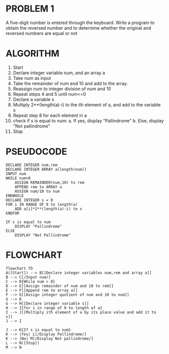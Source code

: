 # PROBLEM 1
A five-digit number is entered through the keyboard. Write a program to obtain the reversed number and to determine whether the original and reversed numbers are equal or not

# ALGORITHM
1. Start
2. Declare integer variable num, and an array a
3. Take num as input
4. Take the remainder of num and 10 and add to the array.
5. Reassign num to integer division of num and 10
6. Repeat steps 4 and 5 until num<=0
7. Declare a variable s
8. Multiply 2**(length(a)-i) to the ith element of a, and add to the variable s
9. Repeat step 8 for each element in a
10. check if s is equal to num:
a. If yes, display "Pallindrome"
b. Else, display "Not pallindrome"
11. Stop

# PSEUDOCODE

```pseudocode
DECLARE INTEGER num,rem
DECLARE INTEGER ARRAY a[length(num)]
INPUT num
WHILE num>0
    ASSIGN REMAINDER(num,10) to rem
    APPEND rem to ARRAY a
    ASSIGN num/10 to num
ENDWHILE
DECLARE INTEGER s = 0
FOR i IN RANGE OF 0 to length(a)
    ADD a[i]*2**(length(a)-i) to s
ENDFOR

IF s is equal to num
    DISPLAY "Pallindrome"
ELSE
    DISPLAY "Not Pallindrome"
```

# FLOWCHART

```mermaid
flowchart TD
A([Start]) --> B[[Declare integer variables num,rem and array a]]
B --> C[/Input num/]
C --> D{While num > 0}
D --> E[[Assign remainder of num and 10 to rem]]
E --> F[[Append rem to array a]]
F --> G[[Assign integer quotient of num and 10 to num]]
G --> D
G --> H[[Declare integer variable s]]
H --> I{for i in range of 0 to length of a}
I --> J[[Multiply ith element of a by its place value and add it to s]]
J --> I

J --> K{If s is equal to num}
K --> |Yes| L[/Display Pallindrome/]
K --> |No| M[/Display Not pallindrome/]
L --> N([Stop])
M --> N

```
